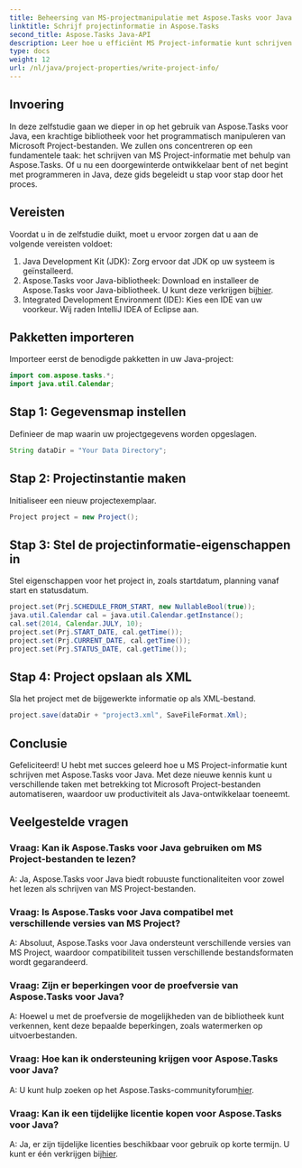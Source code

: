 ```yaml
---
title: Beheersing van MS-projectmanipulatie met Aspose.Tasks voor Java
linktitle: Schrijf projectinformatie in Aspose.Tasks
second_title: Aspose.Tasks Java-API
description: Leer hoe u efficiënt MS Project-informatie kunt schrijven met Aspose.Tasks voor Java. Stapsgewijze handleiding voor Java-ontwikkelaars.
type: docs
weight: 12
url: /nl/java/project-properties/write-project-info/
---
```

## Invoering
In deze zelfstudie gaan we dieper in op het gebruik van Aspose.Tasks voor Java, een krachtige bibliotheek voor het programmatisch manipuleren van Microsoft Project-bestanden. We zullen ons concentreren op een fundamentele taak: het schrijven van MS Project-informatie met behulp van Aspose.Tasks. Of u nu een doorgewinterde ontwikkelaar bent of net begint met programmeren in Java, deze gids begeleidt u stap voor stap door het proces.
## Vereisten
Voordat u in de zelfstudie duikt, moet u ervoor zorgen dat u aan de volgende vereisten voldoet:
1. Java Development Kit (JDK): Zorg ervoor dat JDK op uw systeem is geïnstalleerd.
2.  Aspose.Tasks voor Java-bibliotheek: Download en installeer de Aspose.Tasks voor Java-bibliotheek. U kunt deze verkrijgen bij[hier](https://releases.aspose.com/tasks/java/).
3. Integrated Development Environment (IDE): Kies een IDE van uw voorkeur. Wij raden IntelliJ IDEA of Eclipse aan.

## Pakketten importeren
Importeer eerst de benodigde pakketten in uw Java-project:
```java
import com.aspose.tasks.*;
import java.util.Calendar;
```

## Stap 1: Gegevensmap instellen
Definieer de map waarin uw projectgegevens worden opgeslagen.
```java
String dataDir = "Your Data Directory";
```
## Stap 2: Projectinstantie maken
Initialiseer een nieuw projectexemplaar.
```java
Project project = new Project();
```
## Stap 3: Stel de projectinformatie-eigenschappen in
Stel eigenschappen voor het project in, zoals startdatum, planning vanaf start en statusdatum.
```java
project.set(Prj.SCHEDULE_FROM_START, new NullableBool(true));
java.util.Calendar cal = java.util.Calendar.getInstance();
cal.set(2014, Calendar.JULY, 10);
project.set(Prj.START_DATE, cal.getTime());
project.set(Prj.CURRENT_DATE, cal.getTime());
project.set(Prj.STATUS_DATE, cal.getTime());
```
## Stap 4: Project opslaan als XML
Sla het project met de bijgewerkte informatie op als XML-bestand.
```java
project.save(dataDir + "project3.xml", SaveFileFormat.Xml);
```

## Conclusie
Gefeliciteerd! U hebt met succes geleerd hoe u MS Project-informatie kunt schrijven met Aspose.Tasks voor Java. Met deze nieuwe kennis kunt u verschillende taken met betrekking tot Microsoft Project-bestanden automatiseren, waardoor uw productiviteit als Java-ontwikkelaar toeneemt.
## Veelgestelde vragen
### Vraag: Kan ik Aspose.Tasks voor Java gebruiken om MS Project-bestanden te lezen?
A: Ja, Aspose.Tasks voor Java biedt robuuste functionaliteiten voor zowel het lezen als schrijven van MS Project-bestanden.
### Vraag: Is Aspose.Tasks voor Java compatibel met verschillende versies van MS Project?
A: Absoluut, Aspose.Tasks voor Java ondersteunt verschillende versies van MS Project, waardoor compatibiliteit tussen verschillende bestandsformaten wordt gegarandeerd.
### Vraag: Zijn er beperkingen voor de proefversie van Aspose.Tasks voor Java?
A: Hoewel u met de proefversie de mogelijkheden van de bibliotheek kunt verkennen, kent deze bepaalde beperkingen, zoals watermerken op uitvoerbestanden.
### Vraag: Hoe kan ik ondersteuning krijgen voor Aspose.Tasks voor Java?
 A: U kunt hulp zoeken op het Aspose.Tasks-communityforum[hier](https://forum.aspose.com/c/tasks/15).
### Vraag: Kan ik een tijdelijke licentie kopen voor Aspose.Tasks voor Java?
 A: Ja, er zijn tijdelijke licenties beschikbaar voor gebruik op korte termijn. U kunt er één verkrijgen bij[hier](https://purchase.aspose.com/temporary-license/).